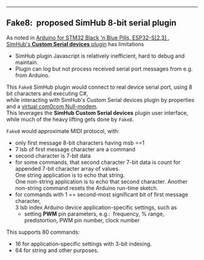 
---
Fake8:&nbsp; proposed SimHub 8-bit serial plugin
---

As noted in [Arduino for STM32 Black 'n Blue Pills, ESP32-S[2,3] ](https://blekenbleu.github.io/Arduino/),  
 [SimHub's **Custom Serial devices** plugin](https://github.com/SHWotever/SimHub/wiki/Custom-serial-devices) has limitations
- SimHub plugin Javascript is relatively inefficient, hard to debug and maintain.
- Plugin can log but not process received serial port messages from e.g. from Arduino.

This `Fake8` SimHub plugin would connect to real device serial port,
using 8 bit characters and executing C#,  
while interacting with SimHub's Custom Serial devices plugin by properties
and a [virtual com0com Null-modem](https://com0com.sourceforge.net/).  
This leverages the **SimHub Custom Serial devices** plugin user interface,  
while much of the heavy lifting gets done by `Fake8`.

`Fake8` would approximate MIDI protocol, with:  
- only first message 8-bit characters having msb ==1
- 7 lsb of first message character are a command
- second character is 7-bit data
- for some commands, that second character 7-bit data is count for appended 7-bit character array of values.  
  One string application is to echo that string.  
  One non-string application is to echo that second character.
  Another non-string command resets the Arduino run-time sketch.
- for commands with 1 == second-most significant bit of first message character,  
  3 lsb index Arduino device application-specific settings, such as
  - setting **PWM** pin parameters, e.g.:&nbsp; frequency, % range, predistortion, PWM pin number, clock number

This supports 80 commands:
   - 16 for application-specific settings with 3-bit indexing.
   - 64 for string and other purposes.
